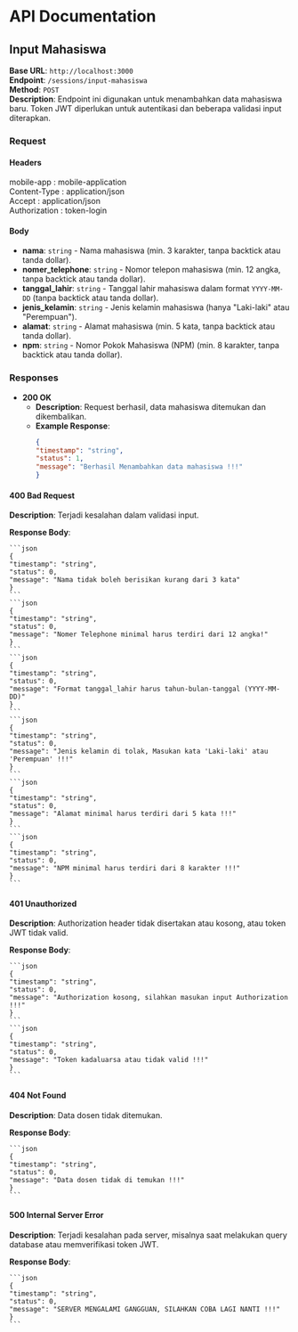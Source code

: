 # API Documentation

## Input Mahasiswa

**Base URL**: `http://localhost:3000`  
**Endpoint**: `/sessions/input-mahasiswa`  
**Method**: `POST`  
**Description**: Endpoint ini digunakan untuk menambahkan data mahasiswa baru. Token JWT diperlukan untuk autentikasi dan beberapa validasi input diterapkan.

### Request

#### Headers

mobile-app : mobile-application  
Content-Type : application/json  
Accept : application/json  
Authorization : token-login

#### Body

- **nama**: `string` - Nama mahasiswa (min. 3 karakter, tanpa backtick atau tanda dollar).
- **nomer_telephone**: `string` - Nomor telepon mahasiswa (min. 12 angka, tanpa backtick atau tanda dollar).
- **tanggal_lahir**: `string` - Tanggal lahir mahasiswa dalam format `YYYY-MM-DD` (tanpa backtick atau tanda dollar).
- **jenis_kelamin**: `string` - Jenis kelamin mahasiswa (hanya "Laki-laki" atau "Perempuan").
- **alamat**: `string` - Alamat mahasiswa (min. 5 kata, tanpa backtick atau tanda dollar).
- **npm**: `string` - Nomor Pokok Mahasiswa (NPM) (min. 8 karakter, tanpa backtick atau tanda dollar).

### Responses

- **200 OK**
  - **Description**: Request berhasil, data mahasiswa ditemukan dan dikembalikan.
  - **Example Response**:
    ```json
    {
    "timestamp": "string",
    "status": 1,
    "message": "Berhasil Menambahkan data mahasiswa !!!"
    }
    ```

#### 400 Bad Request
**Description**: Terjadi kesalahan dalam validasi input.

**Response Body**:

    ```json
    {
    "timestamp": "string",
    "status": 0,
    "message": "Nama tidak boleh berisikan kurang dari 3 kata"
    }
    ```
    ```json
    {
    "timestamp": "string",
    "status": 0,
    "message": "Nomer Telephone minimal harus terdiri dari 12 angka!"
    }
    ```
    ```json
    {
    "timestamp": "string",
    "status": 0,
    "message": "Format tanggal_lahir harus tahun-bulan-tanggal (YYYY-MM-DD)"
    }
    ```
    ```json
    {
    "timestamp": "string",
    "status": 0,
    "message": "Jenis kelamin di tolak, Masukan kata 'Laki-laki' atau 'Perempuan' !!!"
    }
    ```
    ```json
    {
    "timestamp": "string",
    "status": 0,
    "message": "Alamat minimal harus terdiri dari 5 kata !!!"
    }
    ```
    ```json
    {
    "timestamp": "string",
    "status": 0,
    "message": "NPM minimal harus terdiri dari 8 karakter !!!"
    }
    ```

#### 401 Unauthorized
**Description**: Authorization header tidak disertakan atau kosong, atau token JWT tidak valid.

**Response Body**:

    ```json
    {
    "timestamp": "string",
    "status": 0,
    "message": "Authorization kosong, silahkan masukan input Authorization !!!"
    }
    ```
    ```json
    {
    "timestamp": "string",
    "status": 0,
    "message": "Token kadaluarsa atau tidak valid !!!"
    }
    ```

#### 404 Not Found
**Description**: Data dosen tidak ditemukan.

**Response Body**:

    ```json
    {
    "timestamp": "string",
    "status": 0,
    "message": "Data dosen tidak di temukan !!!"
    }
    ```

#### 500 Internal Server Error
**Description**: Terjadi kesalahan pada server, misalnya saat melakukan query database atau memverifikasi token JWT.

**Response Body**:

    ```json
    {
    "timestamp": "string",
    "status": 0,
    "message": "SERVER MENGALAMI GANGGUAN, SILAHKAN COBA LAGI NANTI !!!"
    }
    ```